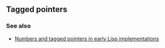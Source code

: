 ## Tagged pointers

### See also

* [Numbers and tagged pointers in early Lisp implementations](https://www.snellman.net/blog/archive/2017-09-04-lisp-numbers/)
